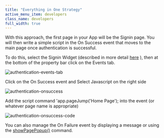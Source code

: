 ```yaml
---
title: "Everything in One Strategy"
active_menu_item: developers
class_name: developers
full_width: true
---
```



With this approach, the first page in your App will be the Signin page. You will then write a simple script in the On Success event that moves to the main page once authentication is successful.

To do this, select the Signin Widget (described in more detail [here](../sign-in.htm) ), then at the bottom of the property bar click on the Events tab.

![authentication-events-tab](/img/docs/authentication-events-tab.png)

Click on the On Success event and Select Javascript on the right side

![authentication-onsuccess](/img/docs/authentication-onsuccess.png)

Add the script command 'app.pageJump('Home Page'); into the event (or whatever page name is appropriate)

![authentication-onsuccess-code](/img/docs/authentication-onsuccess-code.png)

You can also manage the On Failure event by displaying a message or using the [showPagePopup()](../../../../scripting-apis/client-api/page-functions/showpagepopup.htm) command.

